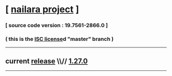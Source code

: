 
# [ [nailara project](http://www.nailara.net/) ]

### [ source code version : 19.7561-2866.0 ]

### ( this is the [ISC license](license)d "master" branch )
---
## current [release](https://github.com/anotherlink/nailara/releases) \\\\// [1.27.0](https://github.com/anotherlink/nailara/releases/tag/1.27.0)
---
